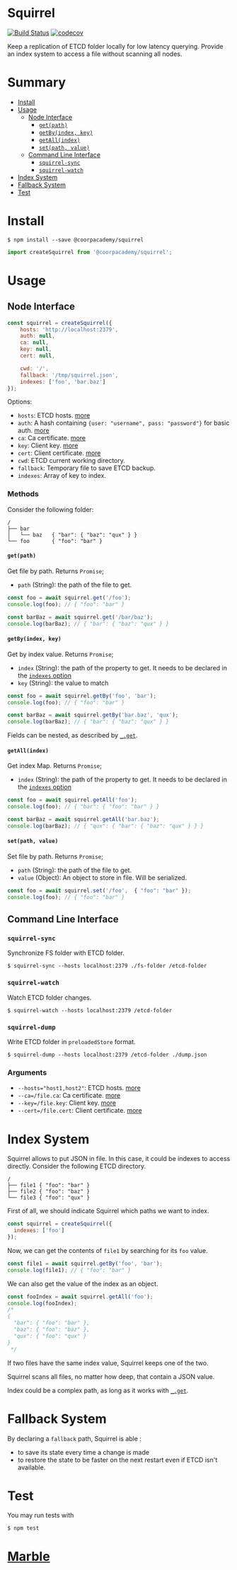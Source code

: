 # Squirrel

[![Build Status](https://travis-ci.org/CoorpAcademy/squirrel.svg?branch=master)](https://travis-ci.org/CoorpAcademy/squirrel)
[![codecov](https://codecov.io/gh/CoorpAcademy/squirrel/branch/master/graph/badge.svg)](https://codecov.io/gh/CoorpAcademy/squirrel)

Keep a replication of ETCD folder locally for low latency querying.
Provide an index system to access a file without scanning all nodes.

# Summary

- [Install](#install)
- [Usage](#usage)
  - [Node Interface](#node-interface)
    - [`get(path)`](#getpath)
    - [`getBy(index, key)`](#getbyindex-key)
    - [`getAll(index)`](#getallindex)
    - [`set(path, value)`](#setpath-value)
  - [Command Line Interface](#command-line-interface)
    - [`squirrel-sync`](#squirrel-sync)
    - [`squirrel-watch`](#squirrel-watch)
- [Index System](#index-system)
- [Fallback System](#fallback-system)
- [Test](#test)

# Install

```Shell
$ npm install --save @coorpacademy/squirrel
```

```JavaScript
import createSquirrel from '@coorpacademy/squirrel';
```

# Usage

## Node Interface

```JavaScript
const squirrel = createSquirrel({
    hosts: 'http://localhost:2379',
    auth: null,
    ca: null,
    key: null,
    cert: null,

    cwd: '/',
    fallback: '/tmp/squirrel.json',
    indexes: ['foo', 'bar.baz']
});
```

Options:
- `hosts`: ETCD hosts. [more](https://github.com/stianeikeland/node-etcd/#etcdhosts--1270012379-options)
- `auth`: A hash containing `{user: "username", pass: "password"}` for basic auth. [more](https://github.com/stianeikeland/node-etcd/#constructor-options)
- `ca`: Ca certificate. [more](https://github.com/stianeikeland/node-etcd/#constructor-options)
- `key`: Client key. [more](https://github.com/stianeikeland/node-etcd/#constructor-options)
- `cert`: Client certificate. [more](https://github.com/stianeikeland/node-etcd/#constructor-options)
- `cwd`: ETCD current working directory.
- `fallback`: Temporary file to save ETCD backup.
- `indexes`: Array of key to index.

### Methods

Consider the following folder:


```Shell
/
├── bar
│   └── baz   { "bar": { "baz": "qux" } }
└── foo       { "foo": "bar" }
```

#### `get(path)`

Get file by path. Returns `Promise`;

- `path` (String): the path of the file to get.

```JavaScript
const foo = await squirrel.get('/foo');
console.log(foo); // { "foo": "bar" }

const barBaz = await squirrel.get('/bar/baz');
console.log(barBaz); // { "bar": { "baz": "qux" } }
```

#### `getBy(index, key)`

Get by index value. Returns `Promise`;

- `index` (String): the path of the property to get. It needs to be declared in the [`indexes` option](#node-interface)
- `key` (String): the value to match

```JavaScript
const foo = await squirrel.getBy('foo', 'bar');
console.log(foo); // { "foo": "bar" }

const barBaz = await squirrel.getBy('bar.baz', 'qux');
console.log(barBaz); // { "bar": { "baz": "qux" } }
```

Fields can be nested, as described by [`_.get`](https://lodash.com/docs#get).

#### `getAll(index)`

Get index Map. Returns `Promise`;

- `index` (String): the path of the property to get. It needs to be declared in the [`indexes` option](#node-interface)

```JavaScript
const foo = await squirrel.getAll('foo');
console.log(foo); // { "bar": { "foo": "bar" } }

const barBaz = await squirrel.getAll('bar.baz');
console.log(barBaz); // { "qux": { "bar": { "baz": "qux" } } }
```

#### `set(path, value)`

Set file by path. Returns `Promise`;

- `path` (String): the path of the file to get.
- `value` (Object): An object to store in file. Will be serialized.

```JavaScript
const foo = await squirrel.set('/foo',  { "foo": "bar" });
console.log(foo); // { "foo": "bar" }

```


## Command Line Interface

### `squirrel-sync`

Synchronize FS folder with ETCD folder.

```Shell
$ squirrel-sync --hosts localhost:2379 ./fs-folder /etcd-folder
```

### `squirrel-watch`

Watch ETCD folder changes.

```Shell
$ squirrel-watch --hosts localhost:2379 /etcd-folder
```

### `squirrel-dump`

Write ETCD folder in `preloadedStore` format.

```Shell
$ squirrel-dump --hosts localhost:2379 /etcd-folder ./dump.json
```

### Arguments

- `--hosts="host1,host2"`: ETCD hosts. [more](https://github.com/stianeikeland/node-etcd/#etcdhosts--1270012379-options)
- `--ca=/file.ca`: Ca certificate. [more](https://github.com/stianeikeland/node-etcd/#constructor-options)
- `--key=/file.key`: Client key. [more](https://github.com/stianeikeland/node-etcd/#constructor-options)
- `--cert=/file.cert`: Client certificate. [more](https://github.com/stianeikeland/node-etcd/#constructor-options)

# Index System

Squirrel allows to put JSON in file. In this case, it could be indexes to access directly. Consider the following ETCD directory.

```Shell
/
├── file1 { "foo": "bar" }
├── file2 { "foo": "baz" }
└── file3 { "foo": "qux" }
```

First of all, we should indicate Squirrel which paths we want to index.

```JavaScript
const squirrel = createSquirrel({
  indexes: ['foo']
});
```

Now, we can get the contents of `file1` by searching for its `foo` value.

```JavaScript
const file1 = await squirrel.getBy('foo', 'bar');
console.log(file1); // { "foo": "bar" }
```

We can also get the value of the index as an object.

```JavaScript
const fooIndex = await squirrel.getAll('foo');
console.log(fooIndex);
/*
{
  "bar": { "foo": "bar" },
  "baz": { "foo": "baz" },
  "qux": { "foo": "qux" }
}
 */
```

If two files have the same index value, Squirrel keeps one of the two.

Squirrel scans all files, no matter how deep, that contain a JSON value.

Index could be a complex path, as long as it works with [`_.get`](https://lodash.com/docs#get).

# Fallback System

By declaring a `fallback` path, Squirrel is able :
- to save its state every time a change is made
- to restore the state to be faster on the next restart even if ETCD isn't available.

# Test

You may run tests with

```Shell
$ npm test
```

# [Marble](./MARBLE.md)

